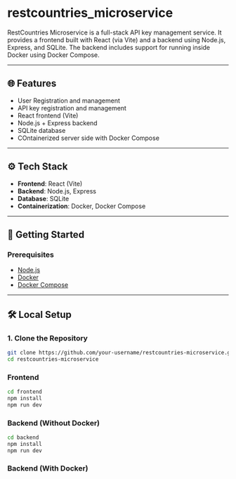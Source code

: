 # restcountries_microservice

RestCountries Microservice is a full-stack API key management service. It provides a frontend built with React (via Vite) and a backend using Node.js, Express, and SQLite. The backend includes support for running inside Docker using Docker Compose.

---

## 🌐 Features

- User Registration and management
- API key registration and management
- React frontend (Vite)
- Node.js + Express backend
- SQLite database
- COntainerized server side with Docker Compose

---

## ⚙️ Tech Stack

- **Frontend**: React (Vite)
- **Backend**: Node.js, Express
- **Database**: SQLite
- **Containerization**: Docker, Docker Compose

---

## 🚀 Getting Started

### Prerequisites

- [Node.js](https://nodejs.org/)
- [Docker](https://www.docker.com/)
- [Docker Compose](https://docs.docker.com/compose/)

---

## 🛠️ Local Setup

### 1. Clone the Repository

```bash
git clone https://github.com/your-username/restcountries-microservice.git
cd restcountries-microservice
```

### Frontend

```bash
cd frontend
npm install
npm run dev
```

### Backend (Without Docker)

```bash
cd backend
npm install
npm run dev
```

### Backend (With Docker)



